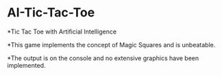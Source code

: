 # AI-Tic-Tac-Toe
*Tic Tac Toe with Artificial Intelligence

*This game implements the concept of Magic Squares and is unbeatable.

*The output is on the console and no extensive graphics have been implemented. 

